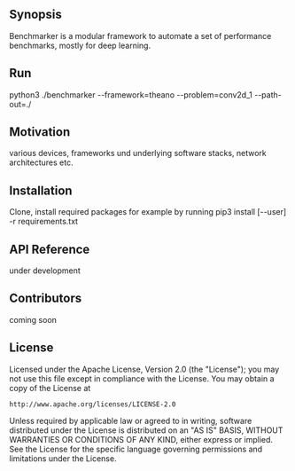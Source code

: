## Synopsis

Benchmarker is a modular framework to automate a set of performance benchmarks, mostly for deep learning. 

## Run

python3 ./benchmarker --framework=theano --problem=conv2d_1 --path-out=./

## Motivation

various devices, frameworks und underlying software stacks, network architectures etc.

## Installation

Clone, install required packages
for example by running
pip3 install [--user] -r requirements.txt

## API Reference

under development 


## Contributors

coming soon

## License

Licensed under the Apache License, Version 2.0 (the "License");
you may not use this file except in compliance with the License.
You may obtain a copy of the License at

    http://www.apache.org/licenses/LICENSE-2.0

Unless required by applicable law or agreed to in writing, software
distributed under the License is distributed on an "AS IS" BASIS,
WITHOUT WARRANTIES OR CONDITIONS OF ANY KIND, either express or implied.
See the License for the specific language governing permissions and
limitations under the License.
